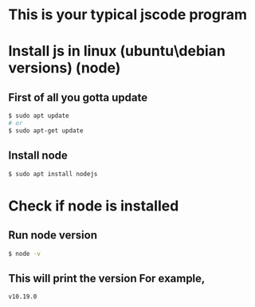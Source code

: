 # This is your typical jscode program

# Install js in linux (ubuntu\debian versions) (node)

## First of all you gotta update

```bash
$ sudo apt update
# or
$ sudo apt-get update
```

## Install node

```bash
$ sudo apt install nodejs
```

# Check if node is installed

## Run node version

```bash
$ node -v
```

## This will print the version For example,

```
v10.19.0
```
